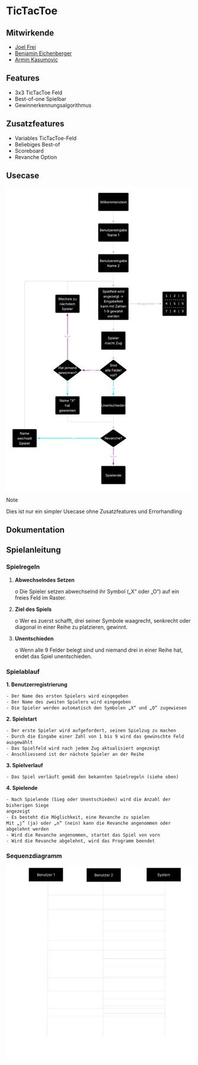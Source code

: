 # TicTacToe

## Mitwirkende

- [Joel Frei](https://github.com/joel724)
- [Benjamin Eichenberger](https://github.com/hiimbooom)
- [Armin Kasumovic](https://github.com/Arminski99)

## Features

- 3x3 TicTacToe Feld
- Best-of-one Spielbar
- Gewinnerkennungsalgorithmus

## Zusatzfeatures

- Variables TicTacToe-Feld
- Beliebiges Best-of
- Scoreboard
- Revanche Option

## Usecase

![simpleUsecase](/pictures/simpleUsecase.png)

> [!NOTE]
> Dies ist nur ein simpler Usecase ohne Zusatzfeatures und Errorhandling


## Dokumentation





## Spielanleitung 


### Spielregeln

1. **Abwechselndes Setzen**

    o Die Spieler setzen abwechselnd ihr Symbol („X“ oder „O“) auf
       ein freies Feld im Raster.
       
2. **Ziel des Spiels**

    o Wer es zuerst schafft, drei seiner Symbole waagrecht,
    senkrecht oder diagonal in einer Reihe zu platzieren, gewinnt.

3. **Unentschieden**

    o Wenn alle 9 Felder belegt sind und niemand drei in einer Reihe
       hat, endet das Spiel unentschieden.


### Spielablauf

**1. Benutzerregistrierung**

    - Der Name des ersten Spielers wird eingegeben
    - Der Name des zweiten Spielers wird eingegeben
    - Die Spieler werden automatisch den Symbolen „X“ und „O“ zugewiesen

**2. Spielstart**

    - Der erste Spieler wird aufgefordert, seinen Spielzug zu machen
    - Durch die Eingabe einer Zahl von 1 bis 9 wird das gewünschte Feld ausgewählt
    - Das Spielfeld wird nach jedem Zug aktualisiert angezeigt
    - Anschliessend ist der nächste Spieler an der Reihe

**3. Spielverlauf**

    - Das Spiel verläuft gemäß den bekannten Spielregeln (siehe oben)

**4. Spielende**

    - Nach Spielende (Sieg oder Unentschieden) wird die Anzahl der bisherigen Siege
    angezeigt
    - Es besteht die Möglichkeit, eine Revanche zu spielen
    Mit „j“ (ja) oder „n“ (nein) kann die Revanche angenommen oder abgelehnt werden
    - Wird die Revanche angenommen, startet das Spiel von vorn
    - Wird die Revanche abgelehnt, wird das Programm beendet

### Sequenzdiagramm
![sequenzdiagramm](/pictures/sequenzdiagramm.png)

